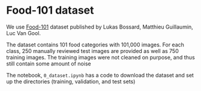 # Food-101 dataset

We use [Food-101](https://www.vision.ee.ethz.ch/datasets_extra/food-101/) dataset published by Lukas Bossard, Matthieu Guillaumin, Luc Van Gool. 

The dataset contains 101 food categories with 101,000 images. For each class, 250 manually reviewed test images are provided as well as 750 training images. The training images were not cleaned on purpose, and thus still contain some amount of noise

The notebook, `0_dataset.ipynb` has a code to download the dataset and set up the directories (training, validation, and test sets)

